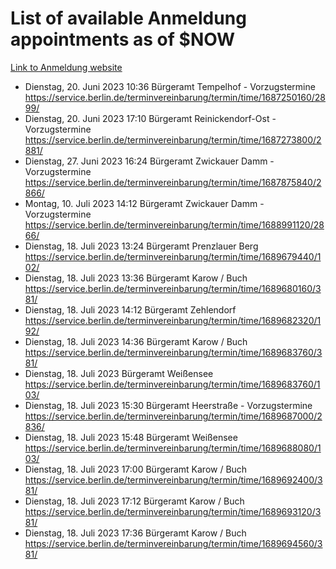 # List of available Anmeldung appointments as of $NOW
[Link to Anmeldung website](https://service.berlin.de/terminvereinbarung/termin/tag.php?termin=1&anliegen[]=120686&dienstleisterlist=122210,122217,327316,122219,327312,122227,327314,122231,327346,122243,327348,122254,122252,329742,122260,329745,122262,329748,122271,327278,122273,327274,122277,327276,330436,122280,327294,122282,327290,122284,327292,122291,327270,122285,327266,122286,327264,122296,327268,150230,329760,122297,327286,122294,327284,122312,329763,122314,329775,122304,327330,122311,327334,122309,327332,317869,122281,327352,122279,329772,122283,122276,327324,122274,327326,122267,329766,122246,327318,122251,327320,122257,327322,122208,327298,122226,327300&herkunft=http%3A%2F%2Fservice.berlin.de%2Fdienstleistung%2F120686%2F)
- Dienstag, 20. Juni 2023 10:36 Bürgeramt Tempelhof - Vorzugstermine https://service.berlin.de/terminvereinbarung/termin/time/1687250160/2899/
- Dienstag, 20. Juni 2023 17:10 Bürgeramt Reinickendorf-Ost - Vorzugstermine https://service.berlin.de/terminvereinbarung/termin/time/1687273800/2881/
- Dienstag, 27. Juni 2023 16:24 Bürgeramt Zwickauer Damm - Vorzugstermine https://service.berlin.de/terminvereinbarung/termin/time/1687875840/2866/
- Montag, 10. Juli 2023 14:12 Bürgeramt Zwickauer Damm - Vorzugstermine https://service.berlin.de/terminvereinbarung/termin/time/1688991120/2866/
- Dienstag, 18. Juli 2023 13:24 Bürgeramt Prenzlauer Berg https://service.berlin.de/terminvereinbarung/termin/time/1689679440/102/
- Dienstag, 18. Juli 2023 13:36 Bürgeramt Karow / Buch https://service.berlin.de/terminvereinbarung/termin/time/1689680160/381/
- Dienstag, 18. Juli 2023 14:12 Bürgeramt Zehlendorf https://service.berlin.de/terminvereinbarung/termin/time/1689682320/192/
- Dienstag, 18. Juli 2023 14:36 Bürgeramt Karow / Buch https://service.berlin.de/terminvereinbarung/termin/time/1689683760/381/
- Dienstag, 18. Juli 2023  Bürgeramt Weißensee https://service.berlin.de/terminvereinbarung/termin/time/1689683760/103/
- Dienstag, 18. Juli 2023 15:30 Bürgeramt Heerstraße - Vorzugstermine https://service.berlin.de/terminvereinbarung/termin/time/1689687000/2836/
- Dienstag, 18. Juli 2023 15:48 Bürgeramt Weißensee https://service.berlin.de/terminvereinbarung/termin/time/1689688080/103/
- Dienstag, 18. Juli 2023 17:00 Bürgeramt Karow / Buch https://service.berlin.de/terminvereinbarung/termin/time/1689692400/381/
- Dienstag, 18. Juli 2023 17:12 Bürgeramt Karow / Buch https://service.berlin.de/terminvereinbarung/termin/time/1689693120/381/
- Dienstag, 18. Juli 2023 17:36 Bürgeramt Karow / Buch https://service.berlin.de/terminvereinbarung/termin/time/1689694560/381/
